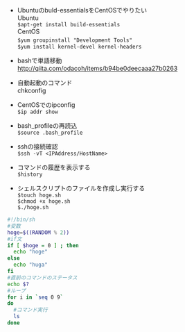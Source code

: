 - Ubuntuのbuld-essentialsをCentOSでやりたい  
Ubuntu  
`$apt-get install build-essentials`   
CentOS  
`$yum groupinstall "Development Tools"`　  
`$yum install kernel-devel kernel-headers`  

- bashで単語移動  
http://qiita.com/odacoh/items/b94be0deecaaa27b0263

- 自動起動のコマンド  
chkconfig

- CentOSでのipconfig  
`$ip addr show`

- bash_profileの再読込  
`$source .bash_profile`

- sshの接続確認  
`$ssh -vT <IPAddress/HostName>`  

- コマンドの履歴を表示する  
`$history`  

- シェルスクリプトのファイルを作成し実行する  
`$touch hoge.sh`  
`$chmod +x hoge.sh`  
`$./hoge.sh`  

```bash
#!/bin/sh
#変数
hoge=$((RANDOM % 2))
#if文
if [ $hoge = 0 ] ; then
  echo "hoge"
else
  echo "huga"
fi
#直前のコマンドのステータス
echo $?
#ループ
for i in `seq 0 9`
do
  #コマンド実行
  ls
done
```

